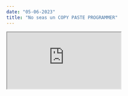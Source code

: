 ```yaml
---
date: "05-06-2023"
title: "No seas un COPY PASTE PROGRAMMER"
---
```

<iframe src="https://www.youtube.com/embed/GLyrmZoXUYI" allowfullscreen></iframe>
